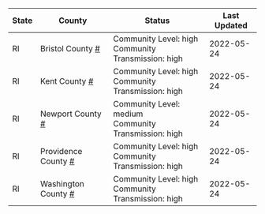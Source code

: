 State | County | Status | Last Updated
--- | --- | --- | --- 
RI | Bristol County <a href="#bristol_county">#</a> | <a name="bristol_county"></a>Community Level: high<br/>Community Transmission: high | 2022-05-24
RI | Kent County <a href="#kent_county">#</a> | <a name="kent_county"></a>Community Level: high<br/>Community Transmission: high | 2022-05-24
RI | Newport County <a href="#newport_county">#</a> | <a name="newport_county"></a>Community Level: medium<br/>Community Transmission: high | 2022-05-24
RI | Providence County <a href="#providence_county">#</a> | <a name="providence_county"></a>Community Level: high<br/>Community Transmission: high | 2022-05-24
RI | Washington County <a href="#washington_county">#</a> | <a name="washington_county"></a>Community Level: high<br/>Community Transmission: high | 2022-05-24

